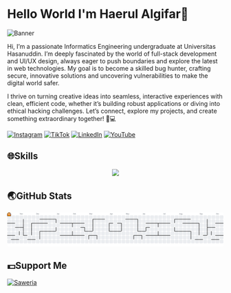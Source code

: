 # Hello World I'm Haerul Algifar👋

![Banner](https://drive.google.com/uc?export=view&id=1EWPT4xC9stmatUT4vSzZ1Wg5qsQ4KoM0)

Hi, I’m a passionate Informatics Engineering undergraduate at Universitas Hasanuddin. I’m deeply fascinated by the world of full-stack development and UI/UX design, always eager to push boundaries and explore the latest in web technologies. My goal is to become a skilled bug hunter, crafting secure, innovative solutions and uncovering vulnerabilities to make the digital world safer.

I thrive on turning creative ideas into seamless, interactive experiences with clean, efficient code, whether it’s building robust applications or diving into ethical hacking challenges. Let’s connect, explore my projects, and create something extraordinary together! 🚀💻

[![Instagram](https://img.shields.io/badge/Instagram-%23E4405F.svg?&style=for-the-badge&logo=instagram&logoColor=white)](https://instagram.com/haerul_920)
[![TikTok](https://img.shields.io/badge/TikTok-%23000000.svg?&style=for-the-badge&logo=tiktok&logoColor=white)](https://www.tiktok.com/@hrlgfr)
[![LinkedIn](https://img.shields.io/badge/LinkedIn-%230077B5.svg?&style=for-the-badge&logo=linkedin&logoColor=white)](https://www.linkedin.com/in/haerul-algifar-063932313?utm_source=share&utm_campaign=share_via&utm_content=profile&utm_medium=android_app)
[![YouTube](https://img.shields.io/badge/YouTube-%23FF0000.svg?&style=for-the-badge&logo=youtube&logoColor=white)](https://youtube.com/@haerul_920)

## 🌐Skills

<p align="center">
  <a href="https://skillicons.dev">
    <img src="https://skillicons.dev/icons?i=js,html,css,laravel,py,php,java,cpp,figma" />
  </a>
</p>

## 🌏GitHub Stats

<!--
<p align="center">
  <img src="https://github-readme-stats.vercel.app/api?username=haerul920&theme=blue_navy&hide_border=false&include_all_commits=true&count_private=false" width="430" />
  <img src="https://nirzak-streak-stats.vercel.app/?user=haerul920&theme=blue_navy&hide_border=false" width="430" />
</p>-->

<picture>
  <source media="(prefers-color-scheme: dark)" srcset="https://raw.githubusercontent.com/haerul920/haerul920/output/pacman-contribution-graph-dark.svg">
  <source media="(prefers-color-scheme: light)" srcset="https://raw.githubusercontent.com/haerul920/haerul920/output/pacman-contribution-graph.svg">
  <img alt="pacman contribution graph" src="https://raw.githubusercontent.com/haerul920/haerul920/output/pacman-contribution-graph.svg">
</picture>

## 💵Support Me

[![Saweria](https://img.shields.io/badge/SAWERIA-FF5F00?style=for-the-badge&logo=saweria&logoColor=white)](https://saweria.co/geoit)
